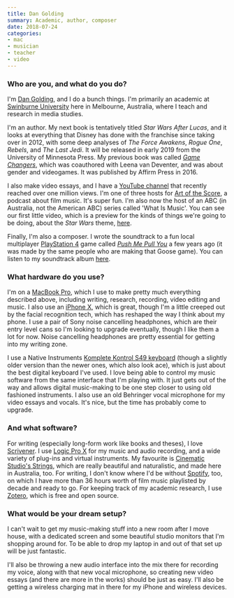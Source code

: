 ```yaml
---
title: Dan Golding
summary: Academic, author, composer
date: 2018-07-24
categories:
- mac
- musician
- teacher
- video
---
```


### Who are you, and what do you do?

I'm [Dan Golding](http://dangolding.com/ "Dan's website."), and I do a bunch things. I'm primarily an academic at [Swinburne University](http://www.swinburne.edu.au/ "A university in Melbourne, Australia.") here in Melbourne, Australia, where I teach and research in media studies.

I'm an author. My next book is tentatively titled _Star Wars After Lucas_, and it looks at everything that Disney has done with the franchise since taking over in 2012, with some deep analyses of _The Force Awakens_, _Rogue One_, _Rebels_, and _The Last Jedi_. It will be released in early 2019 from the University of Minnesota Press. My previous book was called [_Game Changers_](http://affirmpress.com.au/publishing/game-changers/ "Dan and Leena's book about gender and videogames."), which was coauthored with Leena van Deventer, and was about gender and videogames. It was published by Affirm Press in 2016. 

I also make video essays, and I have a [YouTube channel](https://www.youtube.com/channel/UCqnos76uuqYRZ-zI2MRNGnA "Dan's YouTube channel.") that recently reached over one million views. I'm one of three hosts for [Art of the Score](http://www.artofthescore.com.au/ "A podcast about music in film."), a podcast about film music. It's super fun. I'm also now the host of an ABC (in Australia, not the American ABC) series called 'What Is Music'. You can see our first little video, which is a preview for the kinds of things we're going to be doing, about the _Star Wars_ theme, [here](https://www.youtube.com/watch?v=jWt-ZX28Uho "A YouTube video of Dan's show, What Is Music.").

Finally, I'm also a composer. I wrote the soundtrack to a fun local multiplayer [PlayStation 4][ps4] game called [_Push Me Pull You_][push-me-pull-you] a few years ago (it was made by the same people who are making that Goose game). You can listen to my soundtrack album [here](https://dangolding.bandcamp.com/releases "Dan's Bandcamp account.").

### What hardware do you use?

I'm on a [MacBook Pro][macbook-pro], which I use to make pretty much everything described above, including writing, research, recording, video editing and music. I also use an [iPhone X][iphone-x], which is great, though I'm a little creeped out by the facial recognition tech, which has reshaped the way I think about my phone. I use a pair of Sony noise cancelling headphones, which are their entry level cans so I'm looking to upgrade eventually, though I like them a lot for now. Noise cancelling headphones are pretty essential for getting into my writing zone.

I use a Native Instruments [Komplete Kontrol S49 keyboard][komplete-kontrol-s49] (though a slightly older version than the newer ones, which also look ace), which is just about the best digital keyboard I've used. I love being able to control my music software from the same interface that I'm playing with. It just gets out of the way and allows digital music-making to be one step closer to using old fashioned instruments. I also use an old Behringer vocal microphone for my video essays and vocals. It's nice, but the time has probably come to upgrade.

### And what software?

For writing (especially long-form work like books and theses), I love [Scrivener][]. I use [Logic Pro X][logic-pro] for my music and audio recording, and a wide variety of plug-ins and virtual instruments. My favourite is [Cinematic Studio's Strings][strings], which are really beautiful and naturalistic, and made here in Australia, too. For writing, I don't know where I'd be without [Spotify][], too, on which I have more than 36 hours worth of film music playlisted by decade and ready to go. For keeping track of my academic research, I use [Zotero][], which is free and open source.

### What would be your dream setup?

I can't wait to get my music-making stuff into a new room after I move house, with a dedicated screen and some beautiful studio monitors that I'm shopping around for. To be able to drop my laptop in and out of that set up will be just fantastic. 

I'll also be throwing a new audio interface into the mix there for recording my voice, along with that new vocal microphone, so creating new video essays (and there are more in the works) should be just as easy. I'll also be getting a wireless charging mat in there for my iPhone and wireless devices.

[iphone-x]: https://en.wikipedia.org/wiki/IPhone_X "A 5.8 inch smartphone."
[komplete-kontrol-s49]: https://www.native-instruments.com/en/products/komplete/keyboards/komplete-kontrol-s49-s61/ "An audio keyboard."
[logic-pro]: https://www.apple.com/logic-pro/ "A professional audio application for the Mac."
[macbook-pro]: https://www.apple.com/macbook-pro/ "A laptop."
[ps4]: https://www.playstation.com/en-us/ "A shiny gaming console from Sony."
[push-me-pull-you]: http://pmpygame.com/ "A multiplayer sports hug game."
[scrivener]: http://web.archive.org/web/20190626125457/http://www.literatureandlatte.com:80/scrivener.php? "A Mac text editor aimed at writers."
[spotify]: https://open.spotify.com/__noul__?pfhp=2c2ccb58-8a92-4713-a1c0-8b43b3090b49 "A music streaming service."
[strings]: http://web.archive.org/web/20230707215904/http://cinematicstudioseries.com/strings/ "A string music samples library."
[zotero]: https://www.zotero.org/ "A research tool."
